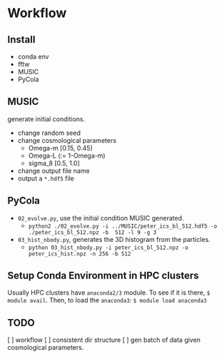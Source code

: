 # Workflow

## Install 

* conda env
* fftw
* MUSIC
* PyCola

## MUSIC
generate initial conditions.


* change random seed
* change cosmological parameters
    -   Omega-m [0.15, 0.45)
    -   Omega-L (:= 1-Omega-m)
    -   sigma_8 [0.5, 1.0]   
* change output file name
* output a `*.hdf5` file

## PyCola

* `02_evolve.py`, use the initial condition MUSIC generated.
    -   `python2 ./02_evolve.py -i ../MUSIC/peter_ics_bl_512.hdf5 -o ./peter_ics_bl_512.npz -b  512 -l 9 -g 3`
* `03_hist_nbody.py`, generates the 3D histogram from the particles.
    -   `python 03_hist_nbody.py -i peter_ics_bl_512.npz -o peter_ics_hist.npz -n 256 -b 512`

## Setup Conda Environment in HPC clusters

Usually HPC clusters have `anaconda2/3` module. To see if it is there, `$ module avail`. 
Then, to load the `anaconda3`: `$ module load anaconda3`
## TODO

[ ] workflow
[ ] consistent dir structure
[ ] gen batch of data given cosmological parameters.
